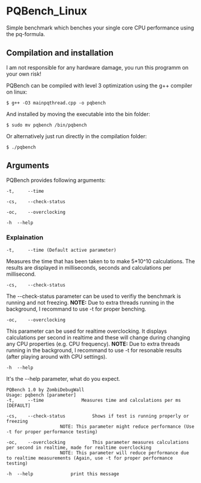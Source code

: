 # PQBench_Linux

Simple benchmark which benches your single core CPU performance using the pq-formula.

## Compilation and installation
I am not responsible for any hardware damage, you run this programm on your own risk!

PQBench can be compiled with level 3 optimization using the g++ compiler on linux:

```
$ g++ -O3 mainpqthread.cpp -o pqbench
```

And installed by moving the executable into the bin folder:

```
$ sudo mv pqbench /bin/pqbench
```

Or alternatively just run directly in the compilation folder:
```
$ ./pqbench
```
## Arguments

PQBench provides following arguments:
```
-t, 	--time

-cs, 	--check-status

-oc,	--overclocking

-h	--help
```

### Explaination

```
-t, 	--time (Default active parameter)
```
Measures the time that has been taken to to make 5\*10^10 calculations.
The results are displayed in milliseconds, seconds and calculations per millisecond. 
```
-cs, 	--check-status
```
The --check-status parameter can be used to verifiy the benchmark is running and not freezing.
**NOTE:** Due to extra threads running in the background, I recommand to use -t for proper benching.
```
-oc,	--overclocking
```
This parameter can be used for realtime overclocking. It displays calculations per second in realtime and these will change during changing any CPU properties (e.g. CPU frequency). **NOTE:** Due to extra threads running in the background, I recommand to use -t for resonable results (after playing around with CPU settings).
```
-h	--help
```
It's the --help parameter, what do you expect.

```
PQBench 1.0 by ZombiDebugWall
Usage: pqbench [parameter]
-t, 	--time				Measures time and calculations per ms [DEFAULT]

-cs, 	--check-status			Shows if test is running properly or freezing
					NOTE: This parameter might reduce performance (Use -t for proper performance testing)

-oc,	--overclocking			This parameter measures calculations per second in realtime, made for realtime overclocking
					NOTE: This parameter will reduce performance due to realtime measurements (Again, use -t for proper performance testing)

-h	--help				print this message
```
